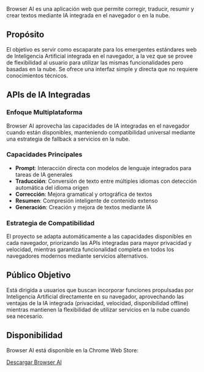 Browser AI es una aplicación web que permite corregir, traducir, resumir y crear textos mediante IA integrada en el navegador o en la nube.

## Propósito

El objetivo es servir como escaparate para los emergentes estándares web de Inteligencia Artificial integrada en el navegador, a la vez que se provee de flexibilidad al usuario para utilizar las mismas funcionalidades pero basadas en la nube.
Se ofrece una interfaz simple y directa que no requiere conocimientos técnicos.

## APIs de IA Integradas

### Enfoque Multiplataforma

Browser AI aprovecha las capacidades de IA integradas en el navegador cuando están disponibles, manteniendo compatibilidad universal mediante una estrategia de fallback a servicios en la nube.

### Capacidades Principales

- **Prompt**: Interacción directa con modelos de lenguaje integrados para tareas de IA generales
- **Traducción**: Conversión de texto entre múltiples idiomas con detección automática del idioma origen
- **Corrección**: Mejora gramatical y ortográfica de textos
- **Resumen**: Compresión inteligente de contenido extenso
- **Generación**: Creación y mejora de textos mediante IA

### Estrategia de Compatibilidad

El proyecto se adapta automáticamente a las capacidades disponibles en cada navegador, priorizando las APIs integradas para mayor privacidad y velocidad, mientras garantiza funcionalidad completa en todos los navegadores modernos mediante servicios alternativos.

## Público Objetivo

Está dirigida a usuarios que buscan incorporar funciones propulsadas por Inteligencia Artificial directamente en su navegador, aprovechando las ventajas de la IA integrada (privacidad, velocidad, disponibilidad offline) mientras mantienen la flexibilidad de utilizar servicios en la nube cuando sea necesario.

## Disponibilidad

Browser AI está disponible en la Chrome Web Store:

[Descargar Browser AI](https://chromewebstore.google.com/detail/browser-ai/mombidalkepdcflpimineeacinniphdp)
